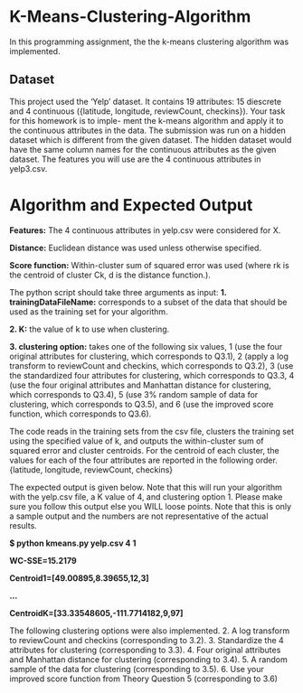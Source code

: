 # K-Means-Clustering-Algorithm

In this programming assignment, the the k-means clustering algorithm was implemented.

## Dataset
This project used the ‘Yelp’ dataset. It contains 19 attributes: 15 diescrete and 4 continuous ({latitude, longitude, reviewCount, checkins}). Your task for this homework is to imple- ment the k-means algorithm and apply it to the continuous attributes in the data.
The submission was run on a hidden dataset which is different from the given dataset. The hidden dataset would have the same column names for the continuous attributes as the given dataset.
The features you will use are the 4 continuous attributes in yelp3.csv.

# Algorithm and Expected Output

**Features:** The 4 continuous attributes in yelp.csv were considered for X.

**Distance:** Euclidean distance was used unless otherwise specified.

**Score function:** Within-cluster sum of squared error was used (where rk is the centroid of cluster Ck, d is the distance function.).

The python script should take three arguments as input:
**1. trainingDataFileName:** corresponds to a subset of the data that should be used as the training set for your algorithm.

**2. K:** the value of k to use when clustering.

**3. clustering option:** takes one of the following six values, 1 (use the four original attributes for clustering, which corresponds to Q3.1), 2 (apply a log transform to reviewCount and checkins, which corresponds to Q3.2), 3 (use the standardized four attributes for clustering, which corresponds to Q3.3, 4 (use the four original attributes and Manhattan distance for clustering, which corresponds to Q3.4), 5 (use 3% random sample of data for clustering, which corresponds to Q3.5), and 6 (use the improved score function, which corresponds to Q3.6).

The code reads in the training sets from the csv file, clusters the training set using the specified value of k, and outputs the within-cluster sum of squared error and cluster centroids. For the centroid of each cluster, the values for each of the four attributes are reported in the following order.
{latitude, longitude, reviewCount, checkins}

The expected output is given below. Note that this will run your algorithm with the yelp.csv file, a K value of 4, and clustering option 1. Please make sure you follow this output else you WILL loose points. Note that this is only a sample output and the numbers are not representative of the actual results.

**$ python kmeans.py yelp.csv 4 1**

**WC-SSE=15.2179**

**Centroid1=[49.00895,8.39655,12,3]**

**...**

**CentroidK=[33.33548605,-111.7714182,9,97]**

The following clustering options were also implemented.
2. A log transform to reviewCount and checkins (corresponding to 3.2).
3. Standardize the 4 attributes for clustering (corresponding to 3.3).
4. Four original attributes and Manhattan distance for clustering (corresponding to 3.4). 5. A random sample of the data for clustering (corresponding to 3.5).
6. Use your improved score function from Theory Question 5 (corresponding to 3.6)
